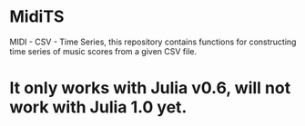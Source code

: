 # MidiTS
MIDI - CSV - Time Series, this repository contains functions for constructing time series of music scores from a given CSV file.
# It only works with Julia v0.6, will not work with Julia 1.0 yet.
